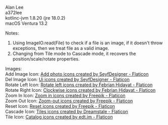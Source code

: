 Alan Lee <br>
a372lee <br>
kotlinc-jvm 1.8.20 (jre 18.0.2) <br>
macOS Ventura 13.2 <br>

Notes:
1. Using ImageIO.read(File) to check if a file is an image, if it doesn't throw exceptions, then we treat file as a valid image.
2. Changing from Tile mode to Cascade mode, it recovers the position/scale/rotate properties.

Images: <br>
Add Image Icon: <a href="https://www.flaticon.com/free-icons/add-photo" title="add photo icons">Add photo icons created by SeyfDesigner - Flaticon</a> <br>
Del Image Icon: <a href="https://www.flaticon.com/free-icons/ui" title="ui icons">Ui icons created by SeyfDesigner - Flaticon</a> <br>
Rotate Left Icon: <a href="https://www.flaticon.com/free-icons/rotate-left" title="rotate left icons">Rotate left icons created by Febrian Hidayat - Flaticon</a> <br>
Rotate Right Icon: <a href="https://www.flaticon.com/free-icons/clockwise" title="clockwise icons">Clockwise icons created by Febrian Hidayat - Flaticon</a> <br>
Zoom In Icon: <a href="https://www.flaticon.com/free-icons/zoom-in" title="zoom in icons">Zoom in icons created by Freepik - Flaticon</a> <br>
Zoom Out Icon: <a href="https://www.flaticon.com/free-icons/zoom-out" title="zoom-out icons">Zoom-out icons created by Freepik - Flaticon</a> <br>
Reset Icon: <a href="https://www.flaticon.com/free-icons/reset" title="reset icons">Reset icons created by Freepik - Flaticon</a> <br>
Cascade Icon: <a href="https://www.flaticon.com/free-icons/tiles" title="tiles icons">Tiles icons created by Dreamstale - Flaticon</a> <br>
Tile Icon: <a href="https://www.flaticon.com/free-icons/catalog" title="catalog icons">Catalog icons created by edt.im - Flaticon</a> <br>